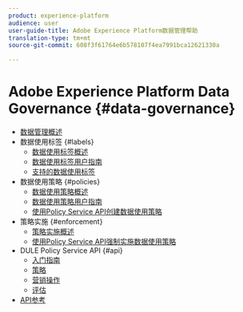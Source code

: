 ```yaml
---
product: experience-platform
audience: user
user-guide-title: Adobe Experience Platform数据管理帮助
translation-type: tm+mt
source-git-commit: 608f3f61764e6b578107f4ea7991bca12621330a

---
```



# Adobe Experience Platform Data Governance {#data-governance}

* [数据管理概述](home.md)
* 数据使用标签 {#labels}
   * [数据使用标签概述](labels/overview.md)
   * [数据使用标签用户指南](labels/user-guide.md)
   * [支持的数据使用标签](labels/reference.md)
* 数据使用策略 {#policies}
   * [数据使用策略概述](policies/overview.md)
   * [数据使用策略用户指南](policies/user-guide.md)
   * [使用Policy Service API创建数据使用策略](policies/create.md)
* 策略实施 {#enforcement}
   * [策略实施概述](enforcement/overview.md)
   * [使用Policy Service API强制实施数据使用策略](enforcement/api-enforcement.md)
* DULE Policy Service API {#api}
   * [入门指南](api/getting-started.md)
   * [策略](api/policies.md)
   * [营销操作](api/marketing-actions.md)
   * [评估](api/evaluation.md)
* [API参考](https://www.adobe.io/apis/experienceplatform/home/api-reference.html#!acpdr/swagger-specs/dule-policy-service.yaml)